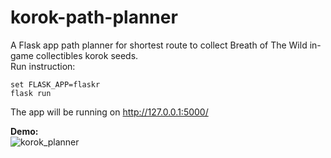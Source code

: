 # korok-path-planner
A Flask app path planner for shortest route to collect Breath of The Wild in-game collectibles korok seeds.\
Run instruction:
```
set FLASK_APP=flaskr
flask run
```
The app will be running on http://127.0.0.1:5000/

**Demo:**\
![korok_planner](https://user-images.githubusercontent.com/34557831/120221697-c2f83100-c236-11eb-9acb-7777a750c06d.gif)

